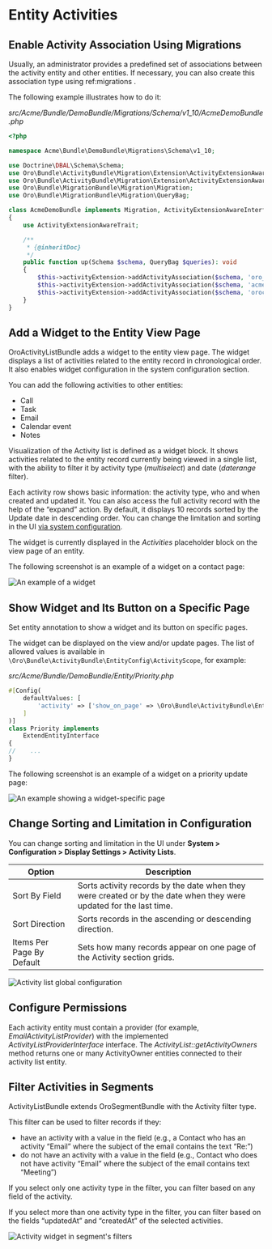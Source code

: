 <a id="backend-entity-activities"></a>

# Entity Activities

## Enable Activity Association Using Migrations

Usually, an administrator provides a predefined set of associations between the activity entity and other entities. If necessary, you can also create this association type using ref:migrations <backend-entities-migrations>.

The following example illustrates how to do it:

*src/Acme/Bundle/DemoBundle/Migrations/Schema/v1_10/AcmeDemoBundle.php*
```php
<?php

namespace Acme\Bundle\DemoBundle\Migrations\Schema\v1_10;

use Doctrine\DBAL\Schema\Schema;
use Oro\Bundle\ActivityBundle\Migration\Extension\ActivityExtensionAwareInterface;
use Oro\Bundle\ActivityBundle\Migration\Extension\ActivityExtensionAwareTrait;
use Oro\Bundle\MigrationBundle\Migration\Migration;
use Oro\Bundle\MigrationBundle\Migration\QueryBag;

class AcmeDemoBundle implements Migration, ActivityExtensionAwareInterface
{
    use ActivityExtensionAwareTrait;

    /**
     * {@inheritDoc}
     */
    public function up(Schema $schema, QueryBag $queries): void
    {
        $this->activityExtension->addActivityAssociation($schema, 'oro_email', 'acme_demo_document', true);
        $this->activityExtension->addActivityAssociation($schema, 'acme_demo_sms', 'acme_demo_document', true);
        $this->activityExtension->addActivityAssociation($schema, 'orocrm_call', 'acme_demo_priority');
    }
}
```

<a id="backend-entity-activities-add-widget-column"></a>

## Add a Widget to the Entity View Page

OroActivityListBundle adds a widget to the entity view page. The widget displays a list of activities related to the entity record in chronological order. It also enables widget configuration in the system configuration section.

You can add the following activities to other entities:

- Call
- Task
- Email
- Calendar event
- Notes

Visualization of the Activity list is defined as a widget block. It shows activities related to the entity record currently being viewed in a single list, with the ability to filter it by activity type (*multiselect*) and date (*daterange* filter).

Each activity row shows basic information: the activity type, who and when created and updated it. You can also access the full activity record with the help of the “expand” action. By default, it displays 10 records sorted by the Update date in descending order. You can change the limitation and sorting in the UI [via system configuration](#bundle-docs-platform-activity-list-bundle-configuration).

The widget is currently displayed in the *Activities* placeholder block on the view page of an entity.

The following screenshot is an example of a widget on a contact page:

![An example of a widget](img/bundles/ActivityListBundle/activities-widget-example.png)

<a id="backend-entity-activities-show-widget-on-specific-page"></a>

## Show Widget and Its Button on a Specific Page

Set entity annotation to show a widget and its button on specific pages.

The widget can be displayed on the view and/or update pages. The list of allowed values is available in `\Oro\Bundle\ActivityBundle\EntityConfig\ActivityScope`, for example:

*src/Acme/Bundle/DemoBundle/Entity/Priority.php*
```php
#[Config(
    defaultValues: [
        'activity' => ['show_on_page' => \Oro\Bundle\ActivityBundle\EntityConfig\ActivityScope::UPDATE_PAGE]
    ]
)]
class Priority implements
    ExtendEntityInterface
{
//    ...
}
```

The following screenshot is an example of a widget on a priority update page:

![An example showing a widget-specific page](img/bundles/ActivityListBundle/activities-widget-specific-page.png)

<a id="bundle-docs-platform-activity-list-bundle-configuration"></a>

## Change Sorting and Limitation in Configuration

You can change sorting and limitation in the UI under **System > Configuration > Display Settings > Activity Lists**.

| Option                    | Description                                                                                                        |
|---------------------------|--------------------------------------------------------------------------------------------------------------------|
| Sort By Field             | Sorts activity records by the date when they were created or by the date when they were updated for the last time. |
| Sort Direction            | Sorts records in the ascending or descending direction.                                                            |
| Items Per Page By Default | Sets how many records appear on one page of the Activity section grids.                                            |
![Activity list global configuration](img/bundles/ActivityListBundle/activity-lists-configuration.png)

<a id="bundle-docs-platform-activity-list-bundle-permissions"></a>

## Configure Permissions

Each activity entity must contain a provider (for example, *EmailActivityListProvider*) with the implemented *ActivityListProviderInterface* interface. The *ActivityList::getActivityOwners* method returns one or many ActivityOwner entities connected to their activity list entity.

<a id="bundle-docs-platform-activity-list-bundle-filter"></a>

## Filter Activities in Segments

ActivityListBundle extends OroSegmentBundle with the Activity filter type.

This filter can be used to filter records if they:

* have an activity with a value in the field (e.g., a Contact who has an activity “Email” where the subject of the email contains the text “Re:”)
* do not have an activity with a value in the field (e.g., Contact who does not have activity “Email” where the subject of the email contains text “Meeting”)

If you select only one activity type in the filter, you can filter based on any field of the activity.

If you select more than one activity type in the filter, you can filter based on the fields “updatedAt” and “createdAt” of the selected activities.

![Activity widget in segment's filters](img/bundles/ActivityListBundle/activity-in-segment-filters.png)
<!-- Need to test the example before publishing -->
<!-- Add Inheritance of Activity Lists to the Target Entity -->
<!-- ------------------------------------------------------ -->
<!-- You can add inheritance of activity lists to the target entity from some related inheritance target entities. -->
<!-- It means that in target entities, you can see all activity list from the general entity and related entities. -->
<!-- To enable this option, configure the target entity to identify all inheritance target entities: use migration extension to add all necessary configurations to the entity config. -->
<!-- The following is an example of the migration to enable the display of contact activity lists in the appropriate account: -->
<!-- .. code-block:: none -->
<!-- class InheritanceActivityTargets implements Migration, ActivityListExtensionAwareInterface
{
    /** @var ActivityListExtension */
    protected $activityListExtension;
    /** {@inheritdoc} */
    public function setActivityListExtension(ActivityListExtension $activityListExtension)
    {
        $this->activityListExtension = $activityListExtension;
    }
    /** {@inheritdoc} */
    public function up(Schema $schema, QueryBag $queries)
    {
        $activityListExtension->addInheritanceTargets($schema, 'orocrm_account', 'orocrm_contact', ['accounts']);
    }
} -->
<!-- Method parameters:
.. * addInheritanceTargets(Schema $schema, $targetTableName, $inheritanceTableName, $path)
.. * string $targetTableName - Target entity table name
.. * string $inheritanceTableName - Inheritance entity table name
.. * string[] $path - Path of relations to target entity -->
<!-- Frontend -->
